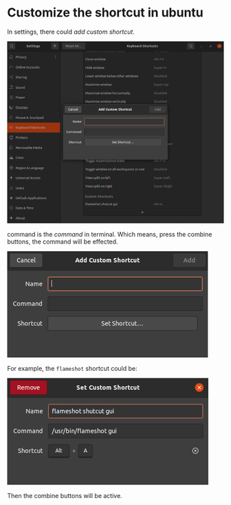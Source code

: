 

# Customize the shortcut in ubuntu 



In settings, there could *add custom shortcut*.

![image-20210502153016905](image/image-20210502153016905.png)

command is the *command* in terminal. Which means, press the combine buttons, the command will be effected. 

![image-20210502152956107](image/image-20210502152956107.png)



For example, the `flameshot` shortcut could be:

![image-20210502153322855](image/image-20210502153322855.png)

Then the combine buttons will be active. 